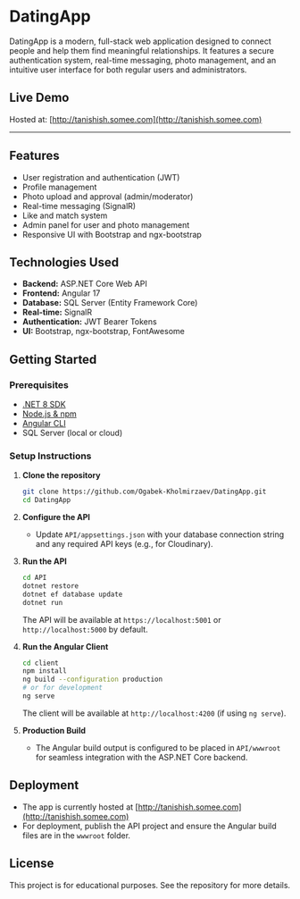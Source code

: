 # DatingApp

DatingApp is a modern, full-stack web application designed to connect people and help them find meaningful relationships. It features a secure authentication system, real-time messaging, photo management, and an intuitive user interface for both regular users and administrators.

## Live Demo

Hosted at: [http://tanishish.somee.com](http://tanishish.somee.com)

---

## Features
- User registration and authentication (JWT)
- Profile management
- Photo upload and approval (admin/moderator)
- Real-time messaging (SignalR)
- Like and match system
- Admin panel for user and photo management
- Responsive UI with Bootstrap and ngx-bootstrap

## Technologies Used
- **Backend:** ASP.NET Core Web API
- **Frontend:** Angular 17
- **Database:** SQL Server (Entity Framework Core)
- **Real-time:** SignalR
- **Authentication:** JWT Bearer Tokens
- **UI:** Bootstrap, ngx-bootstrap, FontAwesome

## Getting Started

### Prerequisites
- [.NET 8 SDK](https://dotnet.microsoft.com/download)
- [Node.js & npm](https://nodejs.org/)
- [Angular CLI](https://angular.io/cli)
- SQL Server (local or cloud)

### Setup Instructions

1. **Clone the repository**
   ```sh
   git clone https://github.com/Ogabek-Kholmirzaev/DatingApp.git
   cd DatingApp
   ```

2. **Configure the API**
   - Update `API/appsettings.json` with your database connection string and any required API keys (e.g., for Cloudinary).

3. **Run the API**
   ```sh
   cd API
   dotnet restore
   dotnet ef database update
   dotnet run
   ```
   The API will be available at `https://localhost:5001` or `http://localhost:5000` by default.

4. **Run the Angular Client**
   ```sh
   cd client
   npm install
   ng build --configuration production
   # or for development
   ng serve
   ```
   The client will be available at `http://localhost:4200` (if using `ng serve`).

5. **Production Build**
   - The Angular build output is configured to be placed in `API/wwwroot` for seamless integration with the ASP.NET Core backend.

## Deployment
- The app is currently hosted at [http://tanishish.somee.com](http://tanishish.somee.com)
- For deployment, publish the API project and ensure the Angular build files are in the `wwwroot` folder.

## License
This project is for educational purposes. See the repository for more details.